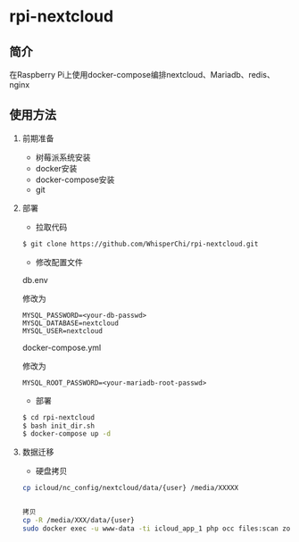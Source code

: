 # rpi-nextcloud

## 简介
在Raspberry Pi上使用docker-compose编排nextcloud、Mariadb、redis、nginx

## 使用方法

1. 前期准备

   * 树莓派系统安装
   * docker安装
   * docker-compose安装
   * git

2. 部署

   * 拉取代码

   ```bash
   $ git clone https://github.com/WhisperChi/rpi-nextcloud.git
   ```

   * 修改配置文件

   db.env

   修改为

   ```
   MYSQL_PASSWORD=<your-db-passwd>
   MYSQL_DATABASE=nextcloud
   MYSQL_USER=nextcloud
   ```

   docker-compose.yml

   修改为

   ```
   MYSQL_ROOT_PASSWORD=<your-mariadb-root-passwd>
   ```

   * 部署

   ```bash
   $ cd rpi-nextcloud
   $ bash init_dir.sh
   $ docker-compose up -d
   ```

3. 数据迁移

   * 硬盘拷贝
   ```bash
   cp icloud/nc_config/nextcloud/data/{user} /media/XXXXX


   拷贝
   cp -R /media/XXX/data/{user}
   sudo docker exec -u www-data -ti icloud_app_1 php occ files:scan zonebi
   ```

   

